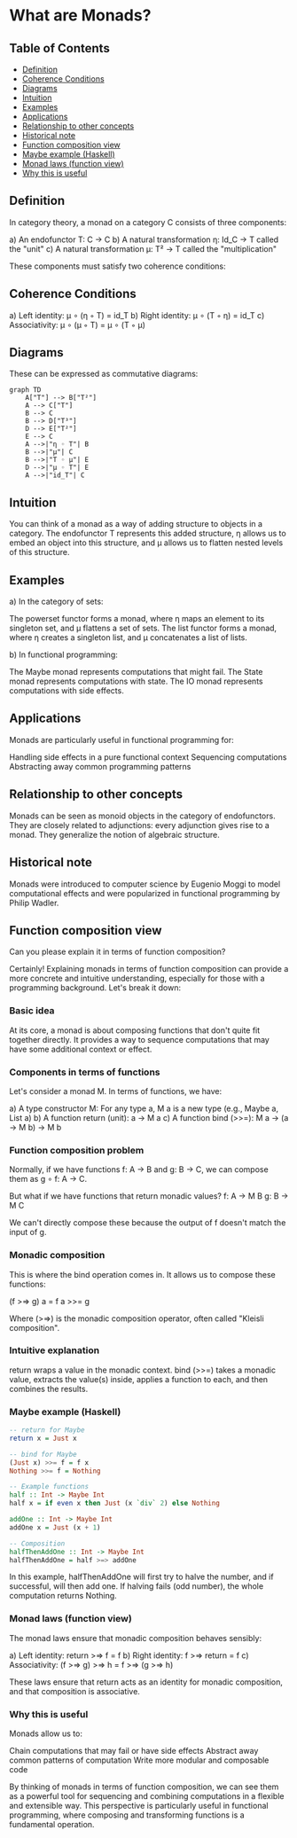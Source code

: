 # What are Monads?

## Table of Contents
- [Definition](#definition)
- [Coherence Conditions](#coherence-conditions)
- [Diagrams](#diagrams)
- [Intuition](#intuition)
- [Examples](#examples)
- [Applications](#applications)
- [Relationship to other concepts](#relationship-to-other-concepts)
- [Historical note](#historical-note)
- [Function composition view](#function-composition-view)
- [Maybe example (Haskell)](#maybe-example-haskell)
- [Monad laws (function view)](#monad-laws-function-view)
- [Why this is useful](#why-this-is-useful)

## Definition
In category theory, a monad on a category C consists of three components:

a) An endofunctor T: C → C
b) A natural transformation η: Id_C → T called the "unit"
c) A natural transformation μ: T² → T called the "multiplication"

These components must satisfy two coherence conditions:

## Coherence Conditions
a) Left identity: μ ∘ (η ◦ T) = id_T
b) Right identity: μ ∘ (T ◦ η) = id_T
c) Associativity: μ ∘ (μ ◦ T) = μ ∘ (T ◦ μ)

## Diagrams
These can be expressed as commutative diagrams:

```mermaid
graph TD
    A["T"] --> B["T²"]
    A --> C["T"]
    B --> C
    B --> D["T³"]
    D --> E["T²"]
    E --> C
    A -->|"η ◦ T"| B
    B -->|"μ"| C
    B -->|"T ◦ μ"| E
    D -->|"μ ◦ T"| E
    A -->|"id_T"| C
```

## Intuition
You can think of a monad as a way of adding structure to objects in a category. The endofunctor T represents this added structure, η allows us to embed an object into this structure, and μ allows us to flatten nested levels of this structure.

## Examples
a) In the category of sets:

The powerset functor forms a monad, where η maps an element to its singleton set, and μ flattens a set of sets.
The list functor forms a monad, where η creates a singleton list, and μ concatenates a list of lists.

b) In functional programming:

The Maybe monad represents computations that might fail.
The State monad represents computations with state.
The IO monad represents computations with side effects.

## Applications
Monads are particularly useful in functional programming for:

Handling side effects in a pure functional context
Sequencing computations
Abstracting away common programming patterns

## Relationship to other concepts
Monads can be seen as monoid objects in the category of endofunctors.
They are closely related to adjunctions: every adjunction gives rise to a monad.
They generalize the notion of algebraic structure.

## Historical note
Monads were introduced to computer science by Eugenio Moggi to model computational effects and were popularized in functional programming by Philip Wadler.

## Function composition view
Can you please explain it in terms of function composition?

Certainly! Explaining monads in terms of function composition can provide a more concrete and intuitive understanding, especially for those with a programming background. Let's break it down:

### Basic idea
At its core, a monad is about composing functions that don't quite fit together directly. It provides a way to sequence computations that may have some additional context or effect.

### Components in terms of functions
Let's consider a monad M. In terms of functions, we have:

a) A type constructor M: For any type a, M a is a new type (e.g., Maybe a, List a)
b) A function return (unit): a → M a
c) A function bind (>>=): M a → (a → M b) → M b

### Function composition problem
Normally, if we have functions f: A → B and g: B → C, we can compose them as g ∘ f: A → C.

But what if we have functions that return monadic values?
f: A → M B
g: B → M C

We can't directly compose these because the output of f doesn't match the input of g.

### Monadic composition
This is where the bind operation comes in. It allows us to compose these functions:

(f >=> g) a = f a >>= g

Where (>=>) is the monadic composition operator, often called "Kleisli composition".

### Intuitive explanation
return wraps a value in the monadic context.
bind (>>=) takes a monadic value, extracts the value(s) inside, applies a function to each, and then combines the results.

### Maybe example (Haskell)
```haskell
-- return for Maybe
return x = Just x

-- bind for Maybe
(Just x) >>= f = f x
Nothing >>= f = Nothing

-- Example functions
half :: Int -> Maybe Int
half x = if even x then Just (x `div` 2) else Nothing

addOne :: Int -> Maybe Int
addOne x = Just (x + 1)

-- Composition
halfThenAddOne :: Int -> Maybe Int
halfThenAddOne = half >=> addOne
```
In this example, halfThenAddOne will first try to halve the number, and if successful, will then add one. If halving fails (odd number), the whole computation returns Nothing.

### Monad laws (function view)
The monad laws ensure that monadic composition behaves sensibly:

a) Left identity: return >=> f = f
b) Right identity: f >=> return = f
c) Associativity: (f >=> g) >=> h = f >=> (g >=> h)

These laws ensure that return acts as an identity for monadic composition, and that composition is associative.

### Why this is useful
Monads allow us to:

Chain computations that may fail or have side effects
Abstract away common patterns of computation
Write more modular and composable code

By thinking of monads in terms of function composition, we can see them as a powerful tool for sequencing and combining computations in a flexible and extensible way. This perspective is particularly useful in functional programming, where composing and transforming functions is a fundamental operation.
